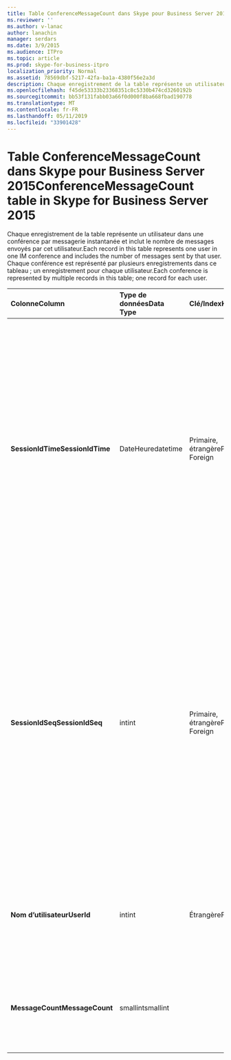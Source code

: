 ```yaml
---
title: Table ConferenceMessageCount dans Skype pour Business Server 2015
ms.reviewer: ''
ms.author: v-lanac
author: lanachin
manager: serdars
ms.date: 3/9/2015
ms.audience: ITPro
ms.topic: article
ms.prod: skype-for-business-itpro
localization_priority: Normal
ms.assetid: 78569dbf-5217-42fa-ba1a-4380f56e2a3d
description: Chaque enregistrement de la table représente un utilisateur dans une conférence par messagerie instantanée et inclut le nombre de messages envoyés par cet utilisateur. Chaque conférence est représenté par plusieurs enregistrements dans ce tableau ; un enregistrement pour chaque utilisateur.
ms.openlocfilehash: f45de53333b23368351c8c5330b474cd3260192b
ms.sourcegitcommit: bb53f131fabb03a66f0d000f8ba668fbad190778
ms.translationtype: MT
ms.contentlocale: fr-FR
ms.lasthandoff: 05/11/2019
ms.locfileid: "33901428"
---
```

# <a name="conferencemessagecount-table-in-skype-for-business-server-2015"></a><span data-ttu-id="b6741-104">Table ConferenceMessageCount dans Skype pour Business Server 2015</span><span class="sxs-lookup"><span data-stu-id="b6741-104">ConferenceMessageCount table in Skype for Business Server 2015</span></span>
 
<span data-ttu-id="b6741-105">Chaque enregistrement de la table représente un utilisateur dans une conférence par messagerie instantanée et inclut le nombre de messages envoyés par cet utilisateur.</span><span class="sxs-lookup"><span data-stu-id="b6741-105">Each record in this table represents one user in one IM conference and includes the number of messages sent by that user.</span></span> <span data-ttu-id="b6741-106">Chaque conférence est représenté par plusieurs enregistrements dans ce tableau ; un enregistrement pour chaque utilisateur.</span><span class="sxs-lookup"><span data-stu-id="b6741-106">Each conference is represented by multiple records in this table; one record for each user.</span></span>
  
|<span data-ttu-id="b6741-107">**Colonne**</span><span class="sxs-lookup"><span data-stu-id="b6741-107">**Column**</span></span>|<span data-ttu-id="b6741-108">**Type de données**</span><span class="sxs-lookup"><span data-stu-id="b6741-108">**Data Type**</span></span>|<span data-ttu-id="b6741-109">**Clé/Index**</span><span class="sxs-lookup"><span data-stu-id="b6741-109">**Key/Index**</span></span>|<span data-ttu-id="b6741-110">**Détails**</span><span class="sxs-lookup"><span data-stu-id="b6741-110">**Details**</span></span>|
|:-----|:-----|:-----|:-----|
|<span data-ttu-id="b6741-111">**SessionIdTime**</span><span class="sxs-lookup"><span data-stu-id="b6741-111">**SessionIdTime**</span></span> <br/> |<span data-ttu-id="b6741-112">DateHeure</span><span class="sxs-lookup"><span data-stu-id="b6741-112">datetime</span></span>  <br/> |<span data-ttu-id="b6741-113">Primaire, étrangère</span><span class="sxs-lookup"><span data-stu-id="b6741-113">Primary, Foreign</span></span>  <br/> |<span data-ttu-id="b6741-114">Heure de l’instance de la conférence.</span><span class="sxs-lookup"><span data-stu-id="b6741-114">Time of conference instance.</span></span> <span data-ttu-id="b6741-115">Utilisé en conjonction avec **SessionIdSeq** pour identifier de manière unique une instance de la conférence.</span><span class="sxs-lookup"><span data-stu-id="b6741-115">Used in conjunction with **SessionIdSeq** to uniquely identify a conference instance.</span></span> <span data-ttu-id="b6741-116">Consultez le [tableau des conférences dans Skype pour Business Server 2015](conferences.md) pour plus d’informations.</span><span class="sxs-lookup"><span data-stu-id="b6741-116">See the [Conferences table in Skype for Business Server 2015](conferences.md) for more information.</span></span> <br/> |
|<span data-ttu-id="b6741-117">**SessionIdSeq**</span><span class="sxs-lookup"><span data-stu-id="b6741-117">**SessionIdSeq**</span></span> <br/> |<span data-ttu-id="b6741-118">int</span><span class="sxs-lookup"><span data-stu-id="b6741-118">int</span></span>  <br/> |<span data-ttu-id="b6741-119">Primaire, étrangère</span><span class="sxs-lookup"><span data-stu-id="b6741-119">Primary, Foreign</span></span>  <br/> |<span data-ttu-id="b6741-120">Numéro d’identification pour identifier l’instance de la conférence.</span><span class="sxs-lookup"><span data-stu-id="b6741-120">ID number to identify the conference instance.</span></span> <span data-ttu-id="b6741-121">Utilisé conjointement avec **SessionIdTime** pour identifier de manière unique une instance de la conférence.</span><span class="sxs-lookup"><span data-stu-id="b6741-121">Used in conjunction with **SessionIdTime** to uniquely identify a conference instance.</span></span> <span data-ttu-id="b6741-122">Consultez le [tableau des conférences dans Skype pour Business Server 2015](conferences.md) pour plus d’informations.</span><span class="sxs-lookup"><span data-stu-id="b6741-122">See the [Conferences table in Skype for Business Server 2015](conferences.md) for more information.</span></span> <br/> |
|<span data-ttu-id="b6741-123">**Nom d’utilisateur**</span><span class="sxs-lookup"><span data-stu-id="b6741-123">**UserId**</span></span> <br/> |<span data-ttu-id="b6741-124">int</span><span class="sxs-lookup"><span data-stu-id="b6741-124">int</span></span>  <br/> |<span data-ttu-id="b6741-125">Étrangère</span><span class="sxs-lookup"><span data-stu-id="b6741-125">Foreign</span></span>  <br/> |<span data-ttu-id="b6741-126">Numéro unique identifiant cet utilisateur, référencé à partir de la [table des utilisateurs](users.md).</span><span class="sxs-lookup"><span data-stu-id="b6741-126">Unique number identifying this user, referenced from the [Users table](users.md).</span></span>  <br/> |
|<span data-ttu-id="b6741-127">**MessageCount**</span><span class="sxs-lookup"><span data-stu-id="b6741-127">**MessageCount**</span></span> <br/> |<span data-ttu-id="b6741-128">smallint</span><span class="sxs-lookup"><span data-stu-id="b6741-128">smallint</span></span>  <br/> | <br/> |<span data-ttu-id="b6741-129">Le nombre de messages envoyés par cet utilisateur durant cette conférence.</span><span class="sxs-lookup"><span data-stu-id="b6741-129">The number of messages sent by this user during this conference.</span></span>  <br/> |
   

